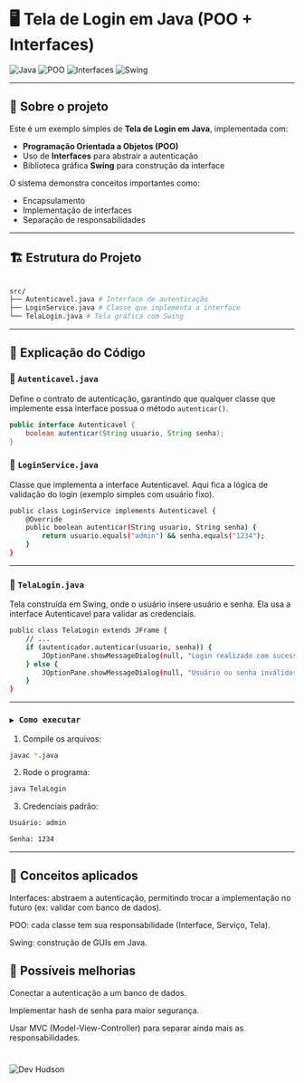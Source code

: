 # 🖥️ Tela de Login em Java (POO + Interfaces)

![Java](https://img.shields.io/badge/Java-ED8B00?style=for-the-badge&logo=openjdk&logoColor=white)
![POO](https://img.shields.io/badge/Paradigma-POO-blue?style=for-the-badge)
![Interfaces](https://img.shields.io/badge/Interfaces-OOP-green?style=for-the-badge)
![Swing](https://img.shields.io/badge/Java-Swing-orange?style=for-the-badge)

---

## 📌 Sobre o projeto
Este é um exemplo simples de **Tela de Login em Java**, implementada com:
- **Programação Orientada a Objetos (POO)**  
- Uso de **Interfaces** para abstrair a autenticação  
- Biblioteca gráfica **Swing** para construção da interface  

O sistema demonstra conceitos importantes como:
- Encapsulamento  
- Implementação de interfaces  
- Separação de responsabilidades  

---

## 🏗️ Estrutura do Projeto
```bash

src/
├── Autenticavel.java # Interface de autenticação
├── LoginService.java # Classe que implementa a interface
└── TelaLogin.java # Tela gráfica com Swing
```

---

## 📖 Explicação do Código

### 🔹 `Autenticavel.java`
Define o contrato de autenticação, garantindo que qualquer classe que implemente essa interface possua o método `autenticar()`.

```java
public interface Autenticavel {
    boolean autenticar(String usuario, String senha);
}
```
### 🔹 `LoginService.java`

Classe que implementa a interface Autenticavel.
Aqui fica a lógica de validação do login (exemplo simples com usuário fixo).
```bash
public class LoginService implements Autenticavel {
    @Override
    public boolean autenticar(String usuario, String senha) {
        return usuario.equals("admin") && senha.equals("1234");
    }
}
```

---

### 🔹 `TelaLogin.java`

Tela construída em Swing, onde o usuário insere usuário e senha.
Ela usa a interface Autenticavel para validar as credenciais.

```bash
public class TelaLogin extends JFrame {
    // ...
    if (autenticador.autenticar(usuario, senha)) {
        JOptionPane.showMessageDialog(null, "Login realizado com sucesso!");
    } else {
        JOptionPane.showMessageDialog(null, "Usuário ou senha inválidos!");
    }
}
```
----
### `▶️ Como executar`

1. Compile os arquivos:
```bash
javac *.java
```
2. Rode o programa:
```bash
java TelaLogin
```
3. Credenciais padrão:
```bash
Usuário: admin

Senha: 1234
```

---
## 🎯 Conceitos aplicados

Interfaces: abstraem a autenticação, permitindo trocar a implementação no futuro (ex: validar com banco de dados).

POO: cada classe tem sua responsabilidade (Interface, Serviço, Tela).

Swing: construção de GUIs em Java.

## 🚀 Possíveis melhorias

Conectar a autenticação a um banco de dados.

Implementar hash de senha para maior segurança.

Usar MVC (Model-View-Controller) para separar ainda mais as responsabilidades.

#

![Dev Hudson](https://img.shields.io/badge/Dev-Hudson-blue?style=for-the-badge&logo=github)
